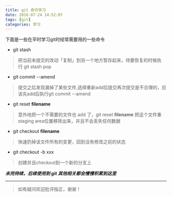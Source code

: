 ```yaml
---
title: git 命令学习
date: 2016-07-24 14:52:07
tags: [git]
categories: 学习
---
```

下面是一些在平时学习git时经常需要用的一些命令
<!--more-->

* git stash
>把当前未提交的改动「复制」到另一个地方暂存起来，待要恢复的时候执行 git stash pop

* git commit --amend
>提交之后发现漏掉了某些文件,选择重新add后提交再次提交是不合理的，应该先add后执行git commit --amend

* git reset **filename**
>意外地把一个不需要的文件也 add 了，git reset **filename** 把这个文件重staging area位置移除出来，并且不会丢失任何数据

* git checkout **filename**
>快速扔掉该文件所有的变更，回到没有修改之前的状态

* git checkout -b xxx
>创建并且checkout到一个新的分支上

***未完待续，后续使用到 git 其他相关都会慢慢积累到这里***

---

>如有疑问欢迎批评指正，谢谢！